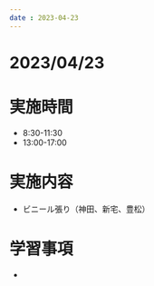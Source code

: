 ```yaml
---
date : 2023-04-23
---
```


# 2023/04/23

# 実施時間
- 8:30-11:30
- 13:00-17:00

# 実施内容
- ビニール張り（神田、新宅、豊松）

# 学習事項
- 